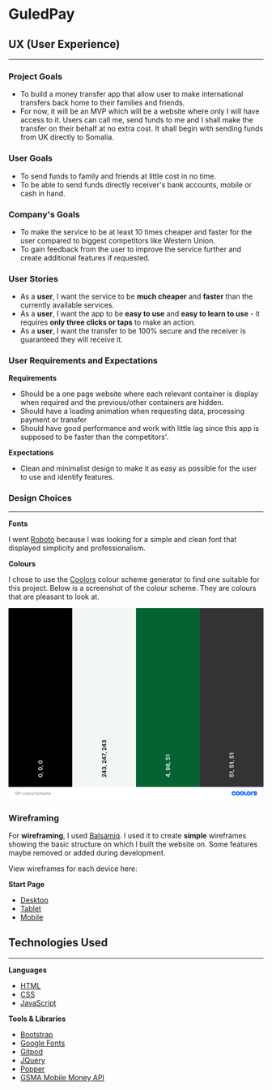 # GuledPay

## UX (User Experience) 
---
### Project Goals 
* To build a money transfer app that allow user to make international transfers back home to their families and friends. 
* For now, it will be an MVP which will be a website where only I will have access to it. Users can call me, send funds to me and I shall make the transfer on their behalf at no extra cost. It shall begin with sending funds from UK directly to Somalia.

### User Goals
* To send funds to family and friends at little cost in no time.
* To be able to send funds directly receiver's bank accounts, mobile or cash in hand.

### Company's Goals
* To make the service to be at least 10 times cheaper and faster for the user compared to biggest competitors like Western Union.
* To gain feedback from the user to improve the service further and create additional features if requested.

### User Stories
* As a **user**, I want the service to be **much cheaper** and **faster** than the currently available services.
* As a **user**, I want the app to be **easy to use** and **easy to learn to use** - it requires **only three clicks or taps** to make an action.
* As a **user**, I want the transfer to be 100% secure and the receiver is guaranteed they will receive it.

### User Requirements and Expectations
**Requirements**
* Should be a one page website where each relevant container is display when required and the previous/other containers are hidden. 
* Should have a loading animation when requesting data, processing payment or transfer
* Should have good performance and work with little lag since this app is supposed to be faster than the competitors'.

**Expectations**
* Clean and minimalist design to make it as easy as possible for the user to use and identify features.

### Design Choices 
---
**Fonts**

I went [Roboto](https://fonts.google.com/specimen/Roboto?sort=popularity) because I was looking for a simple and clean font that displayed simplicity and professionalism.

**Colours**

I chose to use the [Coolors](https://coolors.co/) colour scheme generator to find one suitable for this project. Below is a screenshot of the colour scheme. They are colours that are pleasant to look at.

![Colour Scheme](assets/wireframes/GP-colourScheme.png)

### Wireframing 

For **wireframing**, I used [Balsamiq](https://balsamiq.com/). I used it to create **simple** wireframes 
showing the basic structure on which I built the website on. Some features maybe removed or added during 
development. 

View wireframes for each device here:

**Start Page**
* [Desktop](assets/wireframes/GPHP-desktop.png)
* [Tablet](assets/wireframes/GPHP-tablet.png)
* [Mobile](assets/wireframes/GPHP-mobile.png)

## Technologies Used 
---
**Languages**

* [HTML](https://developer.mozilla.org/en-US/docs/Web/HTML)
* [CSS](https://developer.mozilla.org/en-US/docs/Web/CSS)
* [JavaScript](https://en.wikipedia.org/wiki/JavaScript)

**Tools & Libraries**

* [Bootstrap](https://getbootstrap.com/)
* [Google Fonts](https://fonts.google.com/)
* [Gitpod](https://gitpod.io/)
* [JQuery](https://jquery.com/) 
* [Popper](https://popper.js.org/)
* [GSMA Mobile Money API](https://developer.mobilemoneyapi.io/)